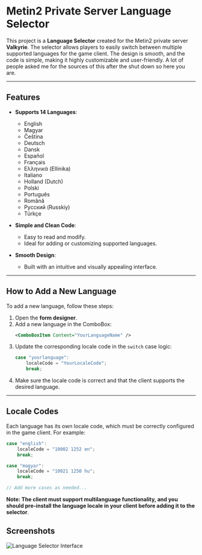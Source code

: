 # Metin2 Private Server Language Selector

This project is a **Language Selector** created for the Metin2 private server **Valkyrie**. The selector allows players to easily switch between multiple supported languages for the game client. The design is smooth, and the code is simple, making it highly customizable and user-friendly. A lot of people asked me for the sources of this after the shut down so here you are.

---

## Features

- **Supports 14 Languages**: 
  - English
  - Magyar
  - Čeština
  - Deutsch
  - Dansk
  - Español
  - Français
  - Ελληνικά (Ellinika)
  - Italiano
  - Holland (Dutch)
  - Polski
  - Português
  - Română
  - Русский (Russkiy)
  - Türkçe

- **Simple and Clean Code**: 
  - Easy to read and modify.
  - Ideal for adding or customizing supported languages.

- **Smooth Design**:
  - Built with an intuitive and visually appealing interface.

---

## How to Add a New Language

To add a new language, follow these steps:

1. Open the **form designer**.
2. Add a new language in the ComboBox:
    ```xml
    <ComboBoxItem Content="YourLanguageName" />
    ```
3. Update the corresponding locale code in the `switch` case logic:
    ```csharp
    case "yourlanguage":
        localeCode = "YourLocaleCode";
        break;
    ```
4. Make sure the locale code is correct and that the client supports the desired language.

---

## Locale Codes

Each language has its own locale code, which must be correctly configured in the game client. For example:

```csharp
case "english":
    localeCode = "10002 1252 en";
    break;

case "magyar":
    localeCode = "10021 1250 hu";
    break;

// Add more cases as needed... 
```
**Note: The client must support multilanguage functionality, and you should pre-install the language locale in your client before adding it to the selector**.

## Screenshots
![Language Selector Interface](http://i.epvpimg.com/oEOXaab.png)

